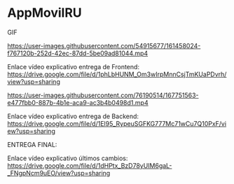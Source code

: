 # AppMovilRU

GIF

https://user-images.githubusercontent.com/54915677/161458024-f767120b-252d-42ec-87dd-5be09ad81044.mp4



Enlace vídeo explicativo entrega de Frontend:
https://drive.google.com/file/d/1phLbHUNM_Om3wIrpMnnCsjTmKUaPDvrh/view?usp=sharing





https://user-images.githubusercontent.com/76190514/167751563-e477fbb0-887b-4b1e-aca9-ac3b4b0498d1.mp4




Enlace vídeo explicativo entrega de Backend:
https://drive.google.com/file/d/1El95_RypeuSGFKG777Mc71wCu7Q10PxF/view?usp=sharing


ENTREGA FINAL:


Enlace vídeo explicativo últimos cambios: 
https://drive.google.com/file/d/1dHPtx_BzD78yUIM6gaL-_FNgpNcm9uEO/view?usp=sharing

